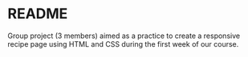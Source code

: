 # README

Group project (3 members) aimed as a practice to create a responsive recipe page using HTML and CSS during the first week of our course.
